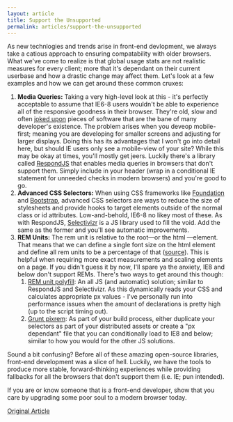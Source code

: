 ```yaml
---
layout: article
title: Support the Unsupported
permalink: articles/support-the-unsupported
---
```


As new technlogies and trends arise in front-end devlopment, we always take a catious approach to ensuring compatability with older browsers. What we've come to realize is that global usage stats are not realistic measures for every client; more that it's dependant on their current userbase and how a drastic change may affect them. Let's look at a few examples and how we can get around these common cruxes:

1. **Media Queries:** Taking a very high-level look at this - it's perfectly acceptable to assume that IE6-8 users wouldn't be able to experience all of the responsive goodness in their browser. They're old, slow and often [joked upon](http://knowyourmeme.com/memes/subcultures/internet-explorer) pieces of software that are the bane of many developer's existence. The problem arises when you deveop mobile-first; meaning you are developing for smaller screens and adjusting for larger displays. Doing this has its advantages that I won't go into detail here, but should IE users only see a mobile-view of your site? While this may be okay at times, you'll mostly get jeers. Luckily there's a library called [RespondJS](https://github.com/scottjehl/Respond) that enables media queries in browsers that don't support them. Simply include in your header (wrap in a conditional IE statement for unneeded checks in modern browsers) and you're good to go.
2. **Advanced CSS Selectors:** When using CSS frameworks like [Foundation](http://zurb.foundation.com) and [Bootstrap](http://getbootstrap.com), advanced CSS selectors are ways to reduce the size of stylesheets and provide hooks to target elements outside of the normal class or id attributes. Low-and-behold, IE6-8 no likey most of these. As with RespondJS, [Selectivizr](https://github.com/keithclark/selectivizr) is a JS library used to fill the void. Add the same as the former and you'll see automatic improvements.
3. **REM Units:** The rem unit is relative to the root—or the html —element. That means that we can define a single font size on the html element and define all rem units to be a percentage of that ([source](http://snook.ca/archives/html_and_css/font-size-with-rem)). This is helpful when requiring more exact measurements and scaling elements on a page. If you didn't guess it by now, I'll spare ya the anxiety, IE8 and below don't support REMs. There's two ways to get around this though:
    1. [REM unit polyfill](https://github.com/chuckcarpenter/REM-unit-polyfill): An all JS (and automatic) solution; similar to RespondJS and Selectivizr. As this dynamically reads your CSS and calculates appropriate px values - I've personally run into performance issues when the amount of declarations is pretty high (up to the script timing out).
    2. [Grunt pixrem](https://github.com/robwierzbowski/grunt-pixrem): As part of your build process, either duplicate your selectors as part of your distributed assets or create a "px dependant" file that you can conditionally load to IE8 and below; similar to how you would for the other JS solutions.

Sound a bit confusing? Before all of these amazing open-source libraries, front-end development was a slice of hell. Luckily, we have the tools to produce more stable, forward-thinking experiences while providing fallbacks for all the browsers that don't support them (i.e. IE; pun intended).

If you are or know someone that is a front-end developer, show that you care by upgrading some poor soul to a modern browser today.

[Original Article](http://blog.blueion.com/2014/02/24/support-the-unsupported/)
